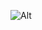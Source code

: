 ![Alt](https://repobeats.axiom.co/api/embed/e7a38a40396044497ac06f8aa0570fb1fdcad2ea.svg "Repobeats analytics image")
